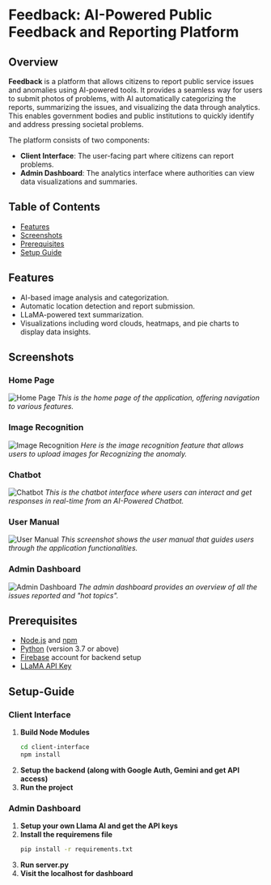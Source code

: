 # Feedback: AI-Powered Public Feedback and Reporting Platform

## Overview

**Feedback** is a platform that allows citizens to report public service issues and anomalies using AI-powered tools. It provides a seamless way for users to submit photos of problems, with AI automatically categorizing the reports, summarizing the issues, and visualizing the data through analytics. This enables government bodies and public institutions to quickly identify and address pressing societal problems.

The platform consists of two components:
- **Client Interface**: The user-facing part where citizens can report problems.
- **Admin Dashboard**: The analytics interface where authorities can view data visualizations and summaries.

## Table of Contents
- [Features](#Features)
- [Screenshots](#Screenshots)
- [Prerequisites](#Prerequisities)
- [Setup Guide](#Setup-Guide)

## Features
- AI-based image analysis and categorization.
- Automatic location detection and report submission.
- LLaMA-powered text summarization.
- Visualizations including word clouds, heatmaps, and pie charts to display data insights.

## Screenshots

### Home Page
![Home Page](Screenshots/home_page.png)
*This is the home page of the application, offering navigation to various features.*

### Image Recognition
![Image Recognition](Screenshots/image_recognition.png)
*Here is the image recognition feature that allows users to upload images for Recognizing the anomaly.*

### Chatbot
![Chatbot](Screenshots/Chatbot.png)
*This is the chatbot interface where users can interact and get responses in real-time from an AI-Powered Chatbot.*

### User Manual
![User Manual](Screenshots/user_manual.png)
*This screenshot shows the user manual that guides users through the application functionalities.*

### Admin Dashboard
![Admin Dashboard](Screenshots/admin_dashboard.png)
*The admin dashboard provides an overview of all the issues reported and "hot topics".*


## Prerequisites
- [Node.js](https://nodejs.org/) and [npm](https://www.npmjs.com/)
- [Python](https://www.python.org/) (version 3.7 or above)
- [Firebase](https://firebase.google.com/) account for backend setup
- [LLaMA API Key](https://llama.ai/)

## Setup-Guide

### Client Interface

1. **Build Node Modules**
   ```bash
   cd client-interface
   npm install
2. **Setup the backend (along with Google Auth, Gemini and get API access)**
3. **Run the project**

### Admin Dashboard

1. **Setup your own Llama AI and get the API keys**
2. **Install the requiremens file**
      ```bash
   pip install -r requirements.txt
3. **Run server.py**
4. **Visit the localhost for dashboard**
